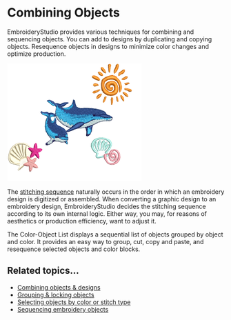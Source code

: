 # Combining Objects

EmbroideryStudio provides various techniques for combining and sequencing objects. You can add to designs by duplicating and copying objects. Resequence objects in designs to minimize color changes and optimize production.

![CombineDesigns.png](assets/CombineDesigns.png)

The [stitching sequence](../../glossary/glossary#stitching-sequence) naturally occurs in the order in which an embroidery design is digitized or assembled. When converting a graphic design to an embroidery design, EmbroideryStudio decides the stitching sequence according to its own internal logic. Either way, you may, for reasons of aesthetics or production efficiency, want to adjust it.

The Color-Object List displays a sequential list of objects grouped by object and color. It provides an easy way to group, cut, copy and paste, and resequence selected objects and color blocks.

## Related topics...

- [Combining objects & designs](Combining_objects_designs)
- [Grouping & locking objects](Grouping_locking_objects)
- [Selecting objects by color or stitch type](Selecting_objects_by_color_or_stitch_type)
- [Sequencing embroidery objects](Sequencing_embroidery_objects)
